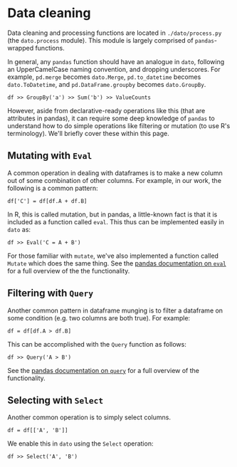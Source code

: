 # Data cleaning

Data cleaning and processing functions are located in `./dato/process.py` \(the `dato.process` module\). This module is largely comprised of `pandas`-wrapped functions.

In general, any `pandas` function should have an analogue in `dato`, following an UpperCamelCase naming convention, and dropping underscores. For example, `pd.merge` becomes `dato.Merge`, `pd.to_datetime` becomes `dato.ToDatetime`, and `pd.DataFrame.groupby` becomes `dato.GroupBy`.

```text
df >> GroupBy('a') >> Sum('b') >> ValueCounts
```

However, aside from declarative-ready operations like this \(that are attributes in pandas\), it can  require some deep knowledge of `pandas` to understand how to do simple operations like filtering or mutation \(to use R's terminology\). We'll briefly cover these within this page.

## Mutating with `Eval`

A common operation in dealing with dataframes is to make a new column out of some combination of other columns. For example, in our work, the following is a common pattern:

```text
df['C'] = df[df.A + df.B]
```

In R, this is called mutation, but in pandas, a little-known fact is that it is included as a function called `eval`. This thus can be implemented easily in `dato` as:

```text
df >> Eval('C = A + B')
```

For those familiar with `mutate`, we've also implemented a function called `Mutate` which does the same thing. See the [pandas documentation on `eval`](https://pandas.pydata.org/pandas-docs/stable/reference/api/pandas.DataFrame.eval.html) for a full overview of the the functionality.

## Filtering with `Query`

Another common pattern in dataframe munging is to filter a dataframe on some condition \(e.g. two columns are both true\). For example:

```text
df = df[df.A > df.B]
```

This can be accomplished with the `Query` function as follows:

```text
df >> Query('A > B')
```

See the [pandas documentation on `query`](https://pandas.pydata.org/pandas-docs/stable/reference/api/pandas.DataFrame.query.html) for a full overview of the functionality.

## Selecting with `Select`

Another common operation is to simply select columns.

```text
df = df[['A', 'B']]
```

We enable this in `dato`  using the `Select` operation:

```text
df >> Select('A', 'B')
```



